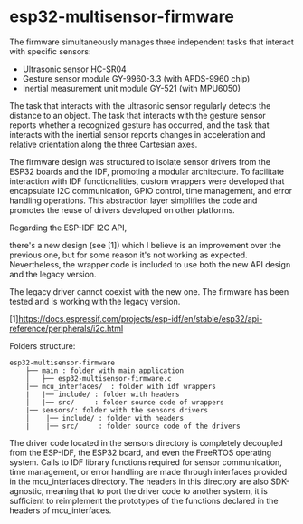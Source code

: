 # esp32-multisensor-firmware


The firmware simultaneously manages three independent tasks that interact with specific sensors:

* Ultrasonic sensor HC-SR04
* Gesture sensor module GY-9960-3.3 (with APDS-9960 chip)
* Inertial measurement unit module GY-521 (with MPU6050)

The task that interacts with the ultrasonic sensor regularly detects the distance to an object.
The task that interacts with the gesture sensor reports whether a recognized gesture has occurred, and the task that interacts with the inertial sensor reports changes in acceleration and relative orientation along the three Cartesian axes.

The firmware design was structured to isolate sensor drivers from the ESP32 boards and the IDF,
promoting a modular architecture.
To facilitate interaction with IDF functionalities, custom wrappers were developed that encapsulate I2C communication, GPIO control, time management, and error handling operations. This abstraction layer simplifies the code and promotes the reuse of drivers developed on other platforms.

Regarding the ESP-IDF I2C API,

 there's a new design (see [1]) which I believe is an improvement over the previous one, but for some reason it's not working as expected. Nevertheless, the wrapper code is included to use both the new API design and the legacy version.

The legacy driver cannot coexist with the new one. The firmware has been tested and is working with the legacy version.

[1]https://docs.espressif.com/projects/esp-idf/en/stable/esp32/api-reference/peripherals/i2c.html

Folders structure:

    esp32-multisensor-firmware
        ├── main : folder with main application
        │   ├── esp32-multisensor-firmware.c
        |── mcu_interfaces/  : folder with idf wrappers
        |   |── include/ : folder with headers 
        │   |── src/     : folder source code of wrappers
        |── sensors/: folder with the sensors drivers
        │    |── include/ : folder with headers 
        |    |── src/     : folder source code of the drivers
     
The driver code located in the sensors directory is completely decoupled from the ESP-IDF, the ESP32 board, and even the FreeRTOS operating system. Calls to IDF library functions required for sensor communication, time management, or error handling are made through interfaces provided in the mcu_interfaces directory. The headers in this directory are also SDK-agnostic, meaning that to port the driver code to another system, it is sufficient to reimplement the prototypes of the functions declared in the headers of mcu_interfaces.
